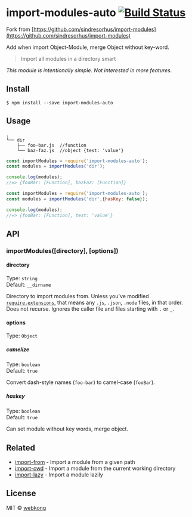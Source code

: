 # import-modules-auto [![Build Status](https://travis-ci.org/sindresorhus/import-modules-auto.svg?branch=master)](https://travis-ci.org/sindresorhus/import-modules-auto)

Fork from [https://github.com/sindresorhus/import-modules](https://github.com/sindresorhus/import-modules)

Add when import Object-Module, merge Object without key-word.

> Import all modules in a directory smart

*This module is intentionally simple. Not interested in more features.*


## Install

```
$ npm install --save import-modules-auto
```


## Usage

```
.
└── dir
    ├── foo-bar.js  //function
    └── baz-faz.js  //object {test: 'value'}
```

```js
const importModules = require('import-modules-auto');
const modules = importModules('dir');

console.log(modules);
//=> {fooBar: [Function], bazFaz: [Function]}
```
```js
const importModules = require('import-modules-auto');
const modules = importModules('dir',{hasKey: false});

console.log(modules);
//=> {fooBar: [Function], test: 'value'}
```

## API

### importModules([directory], [options])

#### directory

Type: `string`<br>
Default: `__dirname`

Directory to import modules from. Unless you've modified [`require.extensions`](https://nodejs.org/api/globals.html#globals_require_extensions), that means any `.js`, `.json`, `.node` files, in that order. Does not recurse. Ignores the caller file and files starting with `.` or `_`.

#### options

Type: `Object`

##### camelize

Type: `boolean`<br>
Default: `true`

Convert dash-style names (`foo-bar`) to camel-case (`fooBar`).
##### haskey

Type: `boolean`<br>
Default: `true`

Can set module without key words, merge object.

## Related

- [import-from](https://github.com/sindresorhus/import-from) - Import a module from a given path
- [import-cwd](https://github.com/sindresorhus/import-cwd) - Import a module from the current working directory
- [import-lazy](https://github.com/sindresorhus/import-lazy) - Import a module lazily


## License

MIT © [webkong](https://blog.webkong.cn)
